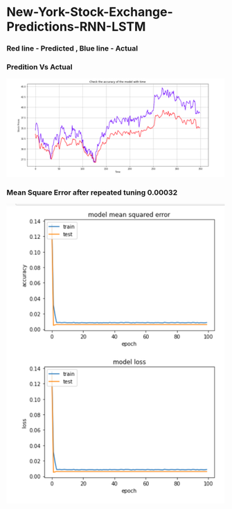 # New-York-Stock-Exchange-Predictions-RNN-LSTM

### Red line - Predicted  ,  Blue line - Actual
### Predition Vs Actual
![](predVsActual.png)

### Mean Square Error after repeated tuning 0.00032
![](error_loss.png)
    
      
 
  
 